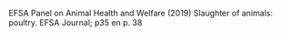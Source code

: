 EFSA Panel on Animal Health and Welfare (2019) Slaughter of animals: poultry. EFSA Journal; p35 en p. 38
